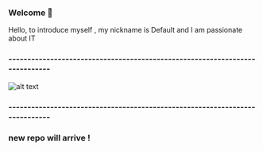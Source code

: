 ### Welcome 👋
Hello, to introduce myself , my nickname is Default and I am passionate about IT
### ----------------------------------------------------------------------------
![alt text](https://media.giphy.com/media/Y9XRCDY0MOQwdpsvqW/giphy.gif)
### ----------------------------------------------------------------------------
### new repo will arrive !

